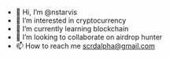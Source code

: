 - 👋 Hi, I’m @nstarvis
- 👀 I’m interested in cryptocurrency
- 🌱 I’m currently learning blockchain
- 💞️ I’m looking to collaborate on airdrop hunter
- 📫 How to reach me scrdalpha@gmail.com

<!---
nstarvis/nstarvis is a ✨ special ✨ repository because its `README.md` (this file) appears on your GitHub profile.
You can click the Preview link to take a look at your changes.
--->
